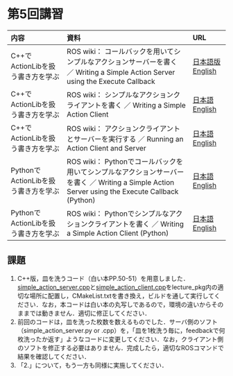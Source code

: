 # 第5回講習

|内容|資料|URL|
|:-|:-|:-|
|C++でActionLibを扱う書き方を学ぶ|ROS wiki： コールバックを用いてシンプルなアクションサーバーを書く ／ Writing a Simple Action Server using the Execute Callback|[日本語版](http://wiki.ros.org/ja/actionlib_tutorials/Tutorials/SimpleActionServer%28ExecuteCallbackMethod%29) [English](http://wiki.ros.org/actionlib_tutorials/Tutorials/SimpleActionServer%28ExecuteCallbackMethod%29)|
|C++でActionLibを扱う書き方を学ぶ|ROS wiki： シンプルなアクションクライアントを書く ／ Writing a Simple Action Client|[日本語](http://wiki.ros.org/ja/actionlib_tutorials/Tutorials/SimpleActionClient) [English](http://wiki.ros.org/actionlib_tutorials/Tutorials/SimpleActionClient)|
|C++でActionLibを扱う書き方を学ぶ|ROS wiki： アクションクライアントとサーバーを実行する ／ Running an Action Client and Server|[日本語](http://wiki.ros.org/ja/actionlib_tutorials/Tutorials/RunningServerAndClient) [English](http://wiki.ros.org/actionlib_tutorials/Tutorials/RunningServerAndClient)|
|PythonでActionLibを扱う書き方を学ぶ|ROS wiki： Pythonでコールバックを用いてシンプルなアクションサーバーを書く ／ Writing a Simple Action Server using the Execute Callback (Python)|[日本語](http://wiki.ros.org/ja/actionlib_tutorials/Tutorials/Writing%20a%20Simple%20Action%20Server%20using%20the%20Execute%20Callback%20%28Python%29) [English](http://wiki.ros.org/actionlib_tutorials/Tutorials/Writing%20a%20Simple%20Action%20Server%20using%20the%20Execute%20Callback%20%28Python%29)|
|PythonでActionLibを扱う書き方を学ぶ|ROS wiki： Pythonでシンプルなアクションクライアントを書く ／ Writing a Simple Action Client (Python)|[日本語](http://wiki.ros.org/ja/actionlib_tutorials/Tutorials/Writing%20a%20Simple%20Action%20Client%20%28Python%29) [English](http://wiki.ros.org/actionlib_tutorials/Tutorials/Writing%20a%20Simple%20Action%20Client%20%28Python%29)|


## 課題
1. C++版，皿を洗うコード（白い本PP.50-51）を用意しました．[simple_action_server.cpp](https://github.com/yuma116/ros_lecture19/blob/master/06_190613/simple_action_server.cpp)と[simple_action_client.cpp](https://github.com/yuma116/ros_lecture19/blob/master/06_190613/simple_action_client.cpp)をlecture_pkg内の適切な場所に配置し，CMakeList.txtを書き換え，ビルドを通して実行してください．なお，本コードは白い本の丸写しであるので，環境の違いからそのままでは動きません．適切に修正してください．
2. 前回のコードは，皿を洗った枚数を数えるものでした．サーバ側のソフト（simple_action_server.py or .cpp）を，「皿を1枚洗う毎に，feedbackで何枚洗ったか返す」ようなコードに変更してください．なお，クライアント側のソフトを修正する必要はありません．完成したら，適切なROSコマンドで結果を確認してください．
3. 「2.」について，もう一方も同様に実施してください．
